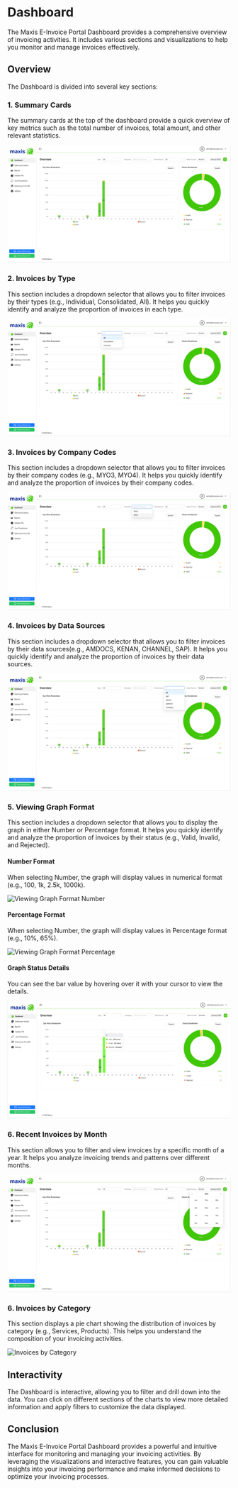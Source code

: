 # Dashboard

The Maxis E-Invoice Portal Dashboard provides a comprehensive overview of invoicing activities. It includes various sections and visualizations to help you monitor and manage invoices effectively.

## Overview

The Dashboard is divided into several key sections:

### 1. Summary Cards

The summary cards at the top of the dashboard provide a quick overview of key metrics such as the total number of invoices, total amount, and other relevant statistics.

![Summary Cards](_media/dashboard1.png)

### 2. Invoices by Type

This section includes a dropdown selector that allows you to filter invoices by their types (e.g., Individual, Consolidated, All). It helps you quickly identify and analyze the proportion of invoices in each type.

![Invoices by Type](_media/dashboard2.png)


### 3. Invoices by Company Codes

This section includes a dropdown selector that allows you to filter invoices by their company codes (e.g., MYO3, MYO4). It helps you quickly identify and analyze the proportion of invoices by their company codes.

![Invoices by Company Codes](_media/dashboard3.png)

### 4. Invoices by Data Sources

This section includes a dropdown selector that allows you to filter invoices by their data sources(e.g., AMDOCS, KENAN, CHANNEL, SAP). It helps you quickly identify and analyze the proportion of invoices by their data sources.

![Invoices by Data Sources](_media/dashboard4.png)


### 5. Viewing Graph Format

This section includes a dropdown selector that allows you to display the graph in either Number or Percentage format. It helps you quickly identify and analyze the proportion of invoices by their status (e.g., Valid, Invalid, and Rejected).

#### Number Format

When selecting Number, the graph will display values in numerical format (e.g., 100, 1k, 2.5k, 1000k).

![Viewing Graph Format Number](../_media/dashboard9.png)

#### Percentage Format

When selecting Number, the graph will display values in Percentage format (e.g., 10%, 65%).

![Viewing Graph Format Percentage](../_media/dashboard11.png)

#### Graph Status Details

You can see the bar value by hovering over it with your cursor to view the details.

![Viewing Graph Bar details](_media/dashboard10.png)


### 6. Recent Invoices by Month

This section allows you to filter and view invoices by a specific month of a year. It helps you analyze invoicing trends and patterns over different months.


![Recent Invoices by Month](_media/dashboard6.png)

### 6. Invoices by Category

This section displays a pie chart showing the distribution of invoices by category (e.g., Services, Products). This helps you understand the composition of your invoicing activities.

![Invoices by Category](../_media/invoices_by_category.png)

## Interactivity

The Dashboard is interactive, allowing you to filter and drill down into the data. You can click on different sections of the charts to view more detailed information and apply filters to customize the data displayed.

## Conclusion

The Maxis E-Invoice Portal Dashboard provides a powerful and intuitive interface for monitoring and managing your invoicing activities. By leveraging the visualizations and interactive features, you can gain valuable insights into your invoicing performance and make informed decisions to optimize your invoicing processes.